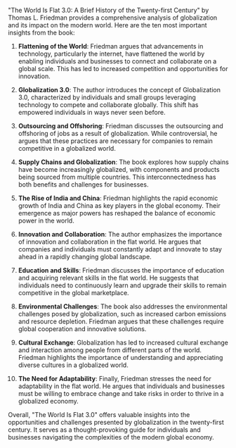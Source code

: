 "The World Is Flat 3.0: A Brief History of the Twenty-first Century" by Thomas L. Friedman provides a comprehensive analysis of globalization and its impact on the modern world. Here are the ten most important insights from the book:

1. **Flattening of the World**: Friedman argues that advancements in technology, particularly the internet, have flattened the world by enabling individuals and businesses to connect and collaborate on a global scale. This has led to increased competition and opportunities for innovation.

2. **Globalization 3.0**: The author introduces the concept of Globalization 3.0, characterized by individuals and small groups leveraging technology to compete and collaborate globally. This shift has empowered individuals in ways never seen before.

3. **Outsourcing and Offshoring**: Friedman discusses the outsourcing and offshoring of jobs as a result of globalization. While controversial, he argues that these practices are necessary for companies to remain competitive in a globalized world.

4. **Supply Chains and Globalization**: The book explores how supply chains have become increasingly globalized, with components and products being sourced from multiple countries. This interconnectedness has both benefits and challenges for businesses.

5. **The Rise of India and China**: Friedman highlights the rapid economic growth of India and China as key players in the global economy. Their emergence as major powers has reshaped the balance of economic power in the world.

6. **Innovation and Collaboration**: The author emphasizes the importance of innovation and collaboration in the flat world. He argues that companies and individuals must constantly adapt and innovate to stay ahead in a rapidly changing global landscape.

7. **Education and Skills**: Friedman discusses the importance of education and acquiring relevant skills in the flat world. He suggests that individuals need to continuously learn and upgrade their skills to remain competitive in the global marketplace.

8. **Environmental Challenges**: The book also addresses the environmental challenges posed by globalization, such as increased carbon emissions and resource depletion. Friedman argues that these challenges require global cooperation and innovative solutions.

9. **Cultural Exchange**: Globalization has led to increased cultural exchange and interaction among people from different parts of the world. Friedman highlights the importance of understanding and appreciating diverse cultures in a globalized world.

10. **The Need for Adaptability**: Finally, Friedman stresses the need for adaptability in the flat world. He argues that individuals and businesses must be willing to embrace change and take risks in order to thrive in a globalized economy.

Overall, "The World Is Flat 3.0" offers valuable insights into the opportunities and challenges presented by globalization in the twenty-first century. It serves as a thought-provoking guide for individuals and businesses navigating the complexities of the modern global economy.